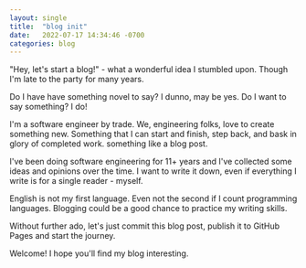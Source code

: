```yaml
---
layout: single
title:  "blog init"
date:   2022-07-17 14:34:46 -0700
categories: blog
---
```

"Hey, let's start a blog!" - what a wonderful idea I stumbled upon. Though I'm late to the party for many years.

Do I have have something novel to say? I dunno, may be yes. 
Do I want to say something? I do!

I'm a software engineer by trade. We, engineering folks, love to create something new. 
Something that I can start and finish, step back, and bask in glory of completed work. something like a blog post.

I've been doing software engineering for 11+ years and I've collected some ideas and opinions over the time.
I want to write it down, even if everything I write is for a single reader - myself.

English is not my first language. Even not the second if I count programming languages.
Blogging could be a good chance to practice my writing skills.

Without further ado, let's just commit this blog post, publish it to GitHub Pages and start the journey.

Welcome! I hope you'll find my blog interesting.
